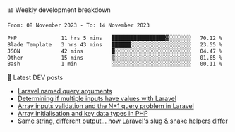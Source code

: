 📊 Weekly development breakdown
<!--START_SECTION:waka-->

```txt
From: 08 November 2023 - To: 14 November 2023

PHP              11 hrs 5 mins   █████████████████▓░░░░░░░   70.12 %
Blade Template   3 hrs 43 mins   ██████░░░░░░░░░░░░░░░░░░░   23.55 %
JSON             42 mins         █░░░░░░░░░░░░░░░░░░░░░░░░   04.47 %
Other            15 mins         ▒░░░░░░░░░░░░░░░░░░░░░░░░   01.65 %
Bash             1 min           ░░░░░░░░░░░░░░░░░░░░░░░░░   00.11 %
```

<!--END_SECTION:waka-->

📕 Latest DEV posts
<!-- BLOG-POST-LIST:START -->
- [Laravel named query arguments](https://dev.to/michaelvickersuk/laravel-named-query-arguments-28kd)
- [Determining if multiple inputs have values with Laravel](https://dev.to/michaelvickersuk/determining-if-multiple-inputs-have-values-with-laravel-km6)
- [Array inputs validation and the N+1 query problem in Laravel](https://dev.to/michaelvickersuk/array-inputs-validation-and-the-n1-query-problem-in-laravel-2agb)
- [Array initialisation and key data types in PHP](https://dev.to/michaelvickersuk/array-initialisation-and-key-data-types-in-php-1e5b)
- [Same string, different output... how Laravel&#39;s slug &amp; snake helpers differ](https://dev.to/michaelvickersuk/same-string-different-output-how-laravels-slug-snake-helpers-differ-1ccj)
<!-- BLOG-POST-LIST:END -->
